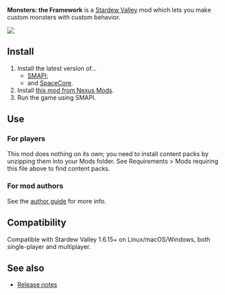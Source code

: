 ﻿**Monsters: the Framework** is a [Stardew Valley](http://stardewvalley.net/) mod which lets you
make custom monsters with custom behavior.

![](screenshot.png)

## Install
1. Install the latest version of...
   * [SMAPI](https://smapi.io);
   * and [SpaceCore](https://www.nexusmods.com/stardewvalley/mods/1348).
2. Install [this mod from Nexus Mods](http://www.nexusmods.com/stardewvalley/mods/10673).
3. Run the game using SMAPI.

## Use
### For players
This mod does nothing on its own; you need to install content packs by unzipping them into your Mods folder. See Requirements > Mods requiring this file above to find content packs.

### For mod authors
See the [author guide](author-guide.md) for more info.

## Compatibility
Compatible with Stardew Valley 1.6.15+ on Linux/macOS/Windows, both single-player and multiplayer.

## See also
* [Release notes](release-notes.md)
